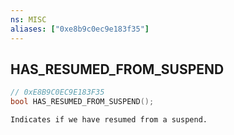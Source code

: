 ```yaml
---
ns: MISC
aliases: ["0xe8b9c0ec9e183f35"]
---
```

## HAS_RESUMED_FROM_SUSPEND

```c
// 0xE8B9C0EC9E183F35
bool HAS_RESUMED_FROM_SUSPEND();
```

```
Indicates if we have resumed from a suspend.
```
